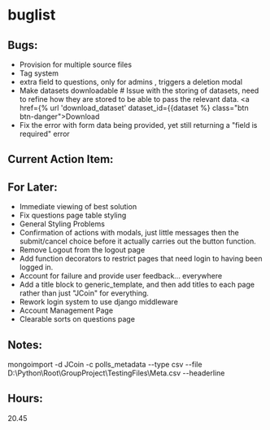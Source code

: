 # buglist

## Bugs:
- Provision for multiple source files
- Tag system
- extra field to questions, only for admins , triggers a deletion modal
- Make datasets downloadable # Issue with the storing of datasets, need to refine how they are stored to be able to pass the relevant data. <a href={% url 'download_dataset' dataset_id={{dataset %} class="btn btn-danger">Download</a>
- Fix the error with form data being provided, yet still returning a "field is required" error

## Current Action Item:

## For Later:
- Immediate viewing of best solution
- Fix questions page table styling
- General Styling Problems
- Confirmation of actions with modals, just little messages then the submit/cancel choice before it actually carries out the button function.
- Remove Logout from the logout page
- Add function decorators to restrict pages that need login to having been logged in.
- Account for failure and provide user feedback... everywhere
- Add a title block to generic_template, and then add titles to each page rather than just "JCoin" for everything.
- Rework login system to use django middleware
- Account Management Page
- Clearable sorts on questions page

## Notes:
mongoimport -d JCoin -c polls_metadata --type csv --file D:\Python\Root\GroupProject\TestingFiles\Meta.csv --headerline

## Hours:


20.45

